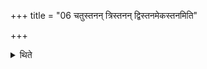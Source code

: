+++
title = "06 चतुस्तनन् त्रिस्तनन् द्विस्तनमेकस्तनमिति"

+++

<details><summary>थिते</summary>

चतुस्तनं त्रिस्तनं द्विस्तनमेकस्तनमिति त्रींस्त्रीन्मासान्व्रतानि ६
</details>
